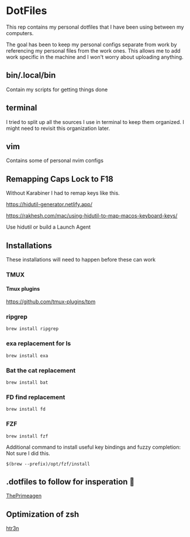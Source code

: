 # DotFiles

This rep contains my personal dotfiles that I have been using between my computers.  


The goal has been to keep my personal configs separate from work by referencing my personal files from the work ones.  This allows me to add work specific in the machine and I won't worry about uploading anything.


## bin/.local/bin

Contain my scripts for getting things done

## terminal

I tried to split up all the sources I use in terminal to keep them organized.  I might need to revisit this organization later.

## vim

Contains some of personal nvim configs


## Remapping Caps Lock to F18

Without Karabiner I had to remap keys like this.  

https://hidutil-generator.netlify.app/

https://rakhesh.com/mac/using-hidutil-to-map-macos-keyboard-keys/

Use hidutil or build a Launch Agent


## Installations

These installations will need to happen before these can work

### TMUX

#### Tmux plugins

https://github.com/tmux-plugins/tpm

### ripgrep

`brew install ripgrep`

### exa replacement for ls 

`brew install exa`

### Bat the cat replacement

`brew install bat`

### FD find replacement

`brew install fd`

### FZF

`brew install fzf`

Additional command to install useful key bindings and fuzzy completion:
Not sure I did this.

`$(brew --prefix)/opt/fzf/install`


## .dotfiles to follow for insperation 🤩
[ThePrimeagen](https://github.com/ThePrimeagen/.dotfiles/tree/master/zsh)

## Optimization of zsh
[htr3n](https://htr3n.github.io/2018/07/faster-zsh/)

